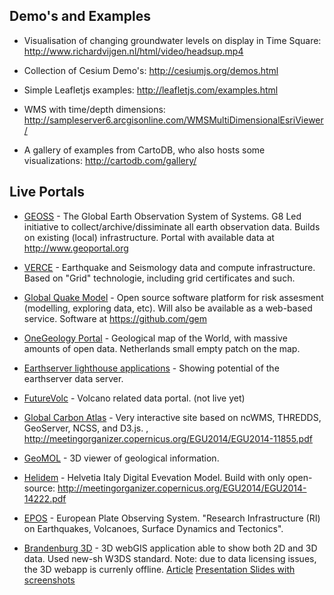 ## Demo's and Examples

- Visualisation of changing groundwater levels on display in Time Square: http://www.richardvijgen.nl/html/video/headsup.mp4

- Collection of Cesium Demo's: http://cesiumjs.org/demos.html

- Simple Leafletjs examples: http://leafletjs.com/examples.html

- WMS with time/depth dimensions: http://sampleserver6.arcgisonline.com/WMSMultiDimensionalEsriViewer/

- A gallery of examples from CartoDB, who also hosts some visualizations: http://cartodb.com/gallery/

## Live Portals

- [GEOSS](http://www.earthobservations.org.) - The Global Earth Observation System of Systems. G8 Led initiative to collect/archive/dissiminate all earth observation data. Builds on existing (local) infrastructure. Portal with available data at http://www.geoportal.org

- [VERCE](http://portal.verce.eu) - Earthquake and Seismology data and compute infrastructure. Based on "Grid" technologie, including grid certificates and such.

- [Global Quake Model](www.globalquakemodel.org) - Open source software platform for risk assesment (modelling, exploring data, etc). Will also be available as a web-based service. Software at https://github.com/gem

- [OneGeology Portal](http://portal.onegeology.org/) - Geological map of the World, with massive amounts of open data. Netherlands small empty patch on the map.

- [Earthserver lighthouse applications](earthserver.bgs.ac.uk) - Showing potential of the earthserver data server.

- [FutureVolc](http://futurevolc.hi.is/) - Volcano related data portal. (not live yet)

- [Global Carbon Atlas](http://www.globalcarbonatlas.org) - Very interactive site based on ncWMS, THREDDS, GeoServer, NCSS, and D3.js. , http://meetingorganizer.copernicus.org/EGU2014/EGU2014-11855.pdf

- [GeoMOL](http://geomol.eu) - 3D viewer of geological information.

- [Helidem](https://geoservice.ist.supsi.ch/helidem/) - Helvetia Italy Digital Evevation Model. Build with only open-source: http://meetingorganizer.copernicus.org/EGU2014/EGU2014-14222.pdf

- [EPOS](http://www.epos-eu.org/) - European Plate Observing System. "Research Infrastructure (RI) on Earthquakes, Volcanoes, Surface Dynamics and Tectonics".

- [Brandenburg 3D](http://www.geo.brandenburg.de/) - 3D  webGIS application able to show both 2D and 3D data. Used new-sh W3DS standard. Note: due to data licensing issues, the 3D webapp is currenly offline. [Article](http://www.3dvisworld.com/features/feature-articles/7816-brandenburg-3d-browser-based-3d-presentation-of-geological-data.html) [Presentation Slides with screenshots](http://www.fossgis.de/konferenz/2014/programm/attachments/520_fossgis_2014_Koch_Brandenburg_3D.pdf)